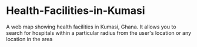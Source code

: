 # Health-Facilities-in-Kumasi
 A web map showing health facilities in Kumasi, Ghana. It allows you to search for hospitals within a particular radius from the user's location or any location in the area
